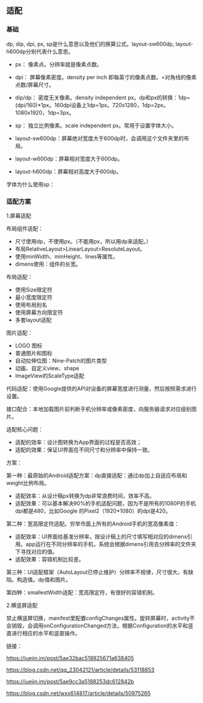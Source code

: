 ## 适配

### 基础

dp, dip, dpi, px, sp是什么意思以及他们的换算公式。️layout-sw600dp, layout-h600dp分别代表什么意思。️

- px：       像素点。分辨率就是像素点数。
- dpi：      屏幕像素密度。density per inch 即每英寸的像素点数。=对角线的像素点数/屏幕尺寸。
- dip/dp：   密度无关像素。density independent px。dp和px的转换：1dp=(dpi/160)*1px。160dpi设备上1dp=1px。720x1280，1dp=2px。1080x1920，1dp=3px。
- sp：       独立比例像素。scale independent px。常用于设置字体大小。

- layout-sw600dp：屏幕绝对宽度大于600dp时，会调用这个文件夹里的布局。
- layout-w600dp：屏幕相对宽度大于600dp。
- layout-h600dp：屏幕相对高度大于600dp。

字体为什么使用sp：

### 适配方案

1.屏幕适配

布局组件适配：

* 尺寸使用dp，不使用px。（不能用px，所以用dp来适配。）
* 布局RelativeLayout>LinearLayout>ResoluteLayout。
* 使用minWidth、minHeight、lines等属性。
* dimens使用：组件的长宽。

布局适配：

* 使用Size限定符
* 最小宽度限定符
* 使用布局别名
* 使用屏幕方向限定符
* 多套layout适配

图片适配：

* LOGO 图标
* 普通图片和图标
* 自动拉伸位图：Nine-Patch的图片类型
* 动画、自定义view、shape
* ImageView的ScaleType适配

代码适配：使用Google提供的API对设备的屏幕宽度进行测量，然后按照需求进行设置。

接口配合：本地加载图片前判断手机分辨率或像素密度，向服务器请求对应级别图片。

适配核心问题：

* 适配的效率：设计图转换为App界面的过程是否高效；
* 适配的效果：保证UI界面在不同尺寸和分辨率中保持一致。

方案：

第一种：最原始的Android适配方案：dp直接适配：通过dp加上自适应布局和weight比例布局。

* 适配效率：从设计稿px转换为dp非常浪费时间，效率不高。
* 适配效果：可以基本解决90%的手机适配问题，因为不是所有的1080P的手机dpi都是480，比如Google 的Pixel2（1920*1080）的dpi是420。

第二种：宽高限定符适配。穷举市面上所有的Android手机的宽高像素值：

* 适配效率：UI界面给基准分辨率，按设计稿上的尺寸填写相对应的dimens引用。app运行在不同分辨率的手机，系统会根据dimens引用去分辨率的文件夹下寻找对应的值。
* 适配效果：容错机制比较差。

第三种：UI适配框架（AutoLayout已停止维护）分辨率不规律，尺寸很大，有缺陷。构造值。dp值和图片。

第四种：smallestWidth适配：宽高限定符，有很好的容错机制。

2.横竖屏适配

禁止横竖屏切换，manifest里配置configChanges属性。旋转屏幕时，activity不会销毁，会调用onConfigurationChanged方法，根据Configuration的水平和竖直进行相应的水平和竖直操作。

链接：

https://juejin.im/post/5ae32bac518825671a638405

https://blog.csdn.net/qq_23042121/article/details/53118853

https://juejin.im/post/5ae9cc3a5188253dc612842b

https://blog.csdn.net/wxx614817/article/details/50975265




